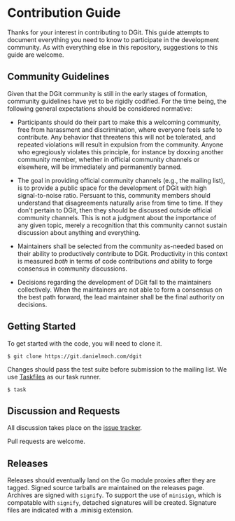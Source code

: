 # Contribution Guide

Thanks for your interest in contributing to DGit.
This guide attempts to document everything you need to know to
participate in the development community.
As with everything else in this repository, suggestions to this guide
are welcome.

## Community Guidelines

Given that the DGit community is still in the early stages of
formation, community guidelines have yet to be rigidly codified.
For the time being, the following general expectations should be
considered normative:

- Participants should do their part to make this a welcoming
  community, free from harassment and discrimination, where everyone
  feels safe to contribute.
  Any behavior that threatens this will not be tolerated, and repeated
  violations will result in expulsion from the community.
  Anyone who egregiously violates this principle, for instance by
  doxxing another community member, whether in official community
  channels or elsewhere, will be immediately and permanently banned.

- The goal in providing official community channels (e.g., the mailing
  list), is to provide a public space for the development of DGit
  with high signal-to-noise ratio.
  Persuant to this, community members should understand that
  disagreements naturally arise from time to time.
  If they don't pertain to DGit, then they should be discussed outside
  official community channels.
  This is not a judgment about the importance of any given topic,
  merely a recognition that this community cannot sustain discussion
  about anything and everything.

- Maintainers shall be selected from the community as-needed based on
  their ability to productively contribute to DGit.
  Productivity in this context is measured *both* in terms of code
  contributions *and* ability to forge consensus in community
  discussions.

- Decisions regarding the development of DGit fall to the
  maintainers collectively.
  When the maintainers are not able to form a consensus on the best
  path forward, the lead maintainer shall be the final authority on
  decisions.

## Getting Started

To get started with the code, you will need to clone it.

```
$ git clone https://git.danielmoch.com/dgit
```

Changes should pass the test suite before submission to the mailing
list.
We use [Taskfiles](https://taskfile.dev) as our task runner.

```
$ task
```

## Discussion and Requests

All discussion takes place on the [issue
tracker](https://github.com/djmoch/dgit/issues).

Pull requests are welcome.

## Releases

Releases should eventually land on the Go module proxies after they
are tagged.
Signed source tarballs are maintained on the releases page.
Archives are signed with `signify`.
To support the use of `minisign`, which is compatable with `signify`,
detached signatures will be created.
Signature files are indicated with a .minisig extension.